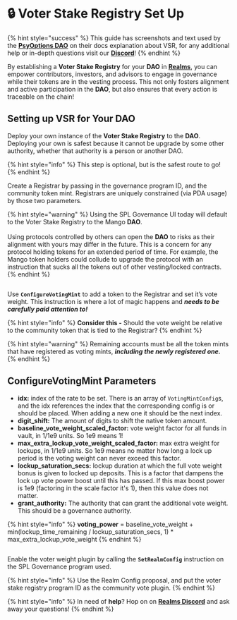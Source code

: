 # 🔒 Voter Stake Registry Set Up

{% hint style="success" %}
This guide has screenshots and text used by the [**PsyOptions DAO**](https://twitter.com/PsyOptions) on their docs explanation about VSR, for any additional help or in-depth questions visit our [**Discord**](https:discord.gg/6UZHcNJFr8)!
{% endhint %}

By establishing a **Voter Stake Registry** for your **DAO** in [**Realms**](https://realms.today/), you can empower contributors, investors, and advisors to engage in governance while their tokens are in the vesting process. This not only fosters alignment and active participation in the **DAO**, but also ensures that every action is traceable on the chain!

## Setting up VSR for Your DAO

Deploy your own instance of the **Voter Stake Registry** to the **DAO**. Deploying your own is safest because it cannot be upgrade by some other authority, whether that authority is a person or another DAO.

{% hint style="info" %}
This step is optional, but is the safest route to go!
{% endhint %}

Create a Registrar by passing in the governance program ID, and the community token mint. Registrars are uniquely constrained (via PDA usage) by those two parameters.

{% hint style="warning" %}
Using the SPL Governance UI today will default to the Voter Stake Registry to the Mango **DAO**. \
\
Using protocols controlled by others can open the **DAO** to risks as their alignment with yours may differ in the future. This is a concern for any protocol holding tokens for an extended period of time. For example, the Mango token holders could collude to upgrade the protocol with an instruction that sucks all the tokens out of other vesting/locked contracts.
{% endhint %}

<figure><img src="https://i.imgur.com/du0bIq2.png" alt=""><figcaption></figcaption></figure>

Use **`ConfigureVotingMint`** to add a token to the Registrar and set it’s vote weight. This instruction is where a lot of magic happens and _**needs to be carefully paid attention to!**_

{% hint style="info" %}
**Consider this -** Should the vote weight be relative to the community token that is tied to the Registrar?
{% endhint %}

{% hint style="warning" %}
Remaining accounts must be all the token mints that have registered as voting mints, _**including the newly registered one.**_
{% endhint %}

## ConfigureVotingMint Parameters

* **idx:** index of the rate to be set. There is an array of `VotingMintConfig`s, and the idx references the index that the corresponding config is or should be placed. When adding a new one it should be the next index.
* **digit\_shift:** The amount of digits to shift the native token amount.
* **baseline\_vote\_weight\_scaled\_factor:** vote weight factor for all funds in vault, in 1/1e9 units. So 1e9 means 1!
* **max\_extra\_lockup\_vote\_weight\_scaled\_factor:** max extra weight for lockups, in 1/1e9 units. So 1e9 means no matter how long a lock up period is the voting weight can never exceed this factor.
* **lockup\_saturation\_secs:** lockup duration at which the full vote weight bonus is given to locked up deposits. This is a factor that dampens the lock up vote power boost until this has passed. If this max boost power is 1e9 (factoring in the scale factor it's 1), then this value does not matter.
* **grant\_authority:** The authority that can grant the additional vote weight. This should be a governance authority.

{% hint style="info" %}
**voting\_power** = baseline\_vote\_weight + min(lockup\_time\_remaining / lockup\_saturation\_secs, 1) \* max\_extra\_lockup\_vote\_weight
{% endhint %}

<figure><img src="https://i.imgur.com/rQVQNKm.png" alt=""><figcaption></figcaption></figure>

Enable the voter weight plugin by calling the **`SetRealmConfig`** instruction on the SPL Governance program used.

{% hint style="info" %}
Use the Realm Config proposal, and put the voter stake registry program ID as the community vote plugin.
{% endhint %}

{% hint style="info" %}
In need of **help**? Hop on on [**Realms Discord**](https://discord.com/invite/VsPbrK2hJk) and ask away your questions!
{% endhint %}

